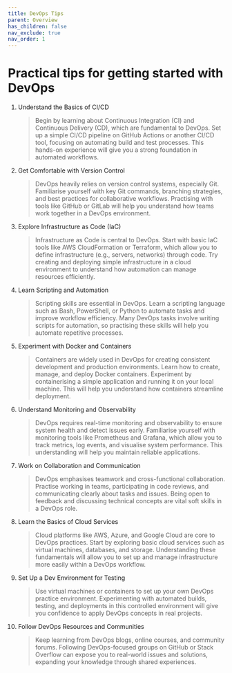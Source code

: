 ```yaml
---
title: DevOps Tips
parent: Overview
has_children: false
nav_exclude: true
nav_order: 1
---
```


# Practical tips for getting started with DevOps

1. Understand the Basics of CI/CD

    > Begin by learning about Continuous Integration (CI) and Continuous Delivery (CD), which are 
    > fundamental to DevOps. Set up a simple CI/CD pipeline on GitHub Actions or another CI/CD tool, 
    > focusing on automating build and test processes. This hands-on experience will give you a strong 
    > foundation in automated workflows.

2. Get Comfortable with Version Control

    > DevOps heavily relies on version control systems, especially Git. Familiarise yourself with key Git 
    > commands, branching strategies, and best practices for collaborative workflows. Practising with tools 
    > like GitHub or GitLab will help you understand how teams work together in a DevOps environment.

3. Explore Infrastructure as Code (IaC)

    > Infrastructure as Code is central to DevOps. Start with basic IaC tools like AWS CloudFormation or 
    > Terraform, which allow you to define infrastructure (e.g., servers, networks) through code. Try 
    > creating and deploying simple infrastructure in a cloud environment to understand how automation can 
    > manage resources efficiently.

4. Learn Scripting and Automation

    > Scripting skills are essential in DevOps. Learn a scripting language such as Bash, PowerShell, or 
    > Python to automate tasks and improve workflow efficiency. Many DevOps tasks involve writing scripts 
    > for automation, so practising these skills will help you automate repetitive processes.

5. Experiment with Docker and Containers

    > Containers are widely used in DevOps for creating consistent development and production environments. 
    > Learn how to create, manage, and deploy Docker containers. Experiment by containerising a simple 
    > application and running it on your local machine. This will help you understand how containers 
    > streamline deployment.

6. Understand Monitoring and Observability

    > DevOps requires real-time monitoring and observability to ensure system health and detect issues 
    > early. Familiarise yourself with monitoring tools like Prometheus and Grafana, which allow you to 
    > track metrics, log events, and visualise system performance. This understanding will help you maintain 
    > reliable applications.

7. Work on Collaboration and Communication

    > DevOps emphasises teamwork and cross-functional collaboration. Practise working in teams, 
    > participating in code reviews, and communicating clearly about tasks and issues. Being open to 
    > feedback and discussing technical concepts are vital soft skills in a DevOps role.

8. Learn the Basics of Cloud Services

    > Cloud platforms like AWS, Azure, and Google Cloud are core to DevOps practices. Start by exploring 
    > basic cloud services such as virtual machines, databases, and storage. Understanding these 
    > fundamentals will allow you to set up and manage infrastructure more easily within a DevOps workflow.

9. Set Up a Dev Environment for Testing

    > Use virtual machines or containers to set up your own DevOps practice environment. Experimenting 
    > with automated builds, testing, and deployments in this controlled environment will give you 
    > confidence to apply DevOps concepts in real projects.

10. Follow DevOps Resources and Communities

    > Keep learning from DevOps blogs, online courses, and community forums. Following DevOps-focused 
    > groups on GitHub or Stack Overflow can expose you to real-world issues and solutions, expanding 
    > your knowledge through shared experiences.
